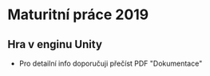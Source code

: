 # Maturitní práce 2019
## Hra v enginu Unity
- Pro detailní info doporučuji přečíst PDF "Dokumentace"
